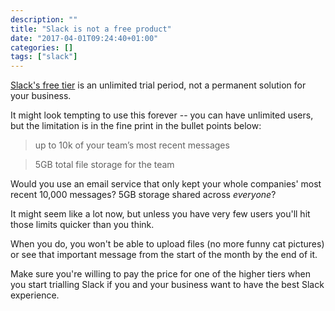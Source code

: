 ```yaml
---
description: ""
title: "Slack is not a free product"
date: "2017-04-01T09:24:40+01:00"
categories: []
tags: ["slack"]
---
```


[Slack's free tier](https://slack.com/pricing) is an unlimited trial period, not a permanent solution for your business.

It might look tempting to use this forever -- you can have unlimited users, but the limitation is in the fine print in the bullet points below:

> up to 10k of your team’s most recent messages

> 5GB total file storage for the team

Would you use an email service that only kept your whole companies' most recent 10,000 messages? 5GB storage shared across *everyone*?

It might seem like a lot now, but unless you have very few users you'll hit those limits quicker than you think. 

When you do, you won't be able to upload files (no more funny cat pictures) or see that important message from the start of the month by the end of it. 

Make sure you're willing to pay the price for one of the higher tiers when you start trialling Slack if you and your business want to have the best Slack experience.
